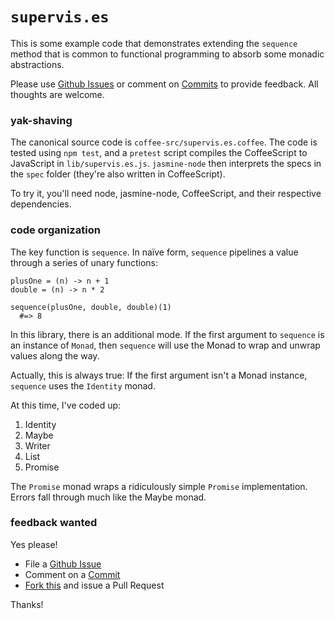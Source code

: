 # `supervis.es`

This is some example code that demonstrates extending the `sequence` method that is common to functional programming to absorb some monadic abstractions.

Please use [Github Issues](https://github.com/raganwald/supervis.es/issues) or comment on [Commits](https://github.com/raganwald/supervis.es/commits/master) to provide feedback. All thoughts are welcome.

### yak-shaving

The canonical source code is `coffee-src/supervis.es.coffee`. The code is tested using `npm test`, and a `pretest` script compiles the CoffeeScript to JavaScript in `lib/supervis.es.js`. `jasmine-node` then interprets the specs in the `spec` folder (they're also written in CoffeeScript).

To try it, you'll need node, jasmine-node, CoffeeScript, and their respective dependencies.

### code organization

The key function is `sequence`. In naïve form, `sequence` pipelines a value through a series of unary functions:

    plusOne = (n) -> n + 1
    double = (n) -> n * 2
    
    sequence(plusOne, double, double)(1)
      #=> 8

In this library, there is an additional mode. If the first argument to `sequence` is an instance of `Monad`, then `sequence` will use the Monad to wrap and unwrap values along the way.

Actually, this is always true: If the first argument isn't a Monad instance, `sequence` uses the `Identity` monad.

At this time, I've coded up:

1. Identity
2. Maybe
3. Writer
4. List
5. Promise

The `Promise` monad wraps a ridiculously simple `Promise` implementation. Errors fall through much like the Maybe monad.

### feedback wanted

Yes please!

* File a [Github Issue](https://github.com/raganwald/supervis.es/issues)
* Comment on a [Commit](https://github.com/raganwald/supervis.es/commits/master) 
* [Fork this](https://github.com/raganwald/supervis.es/fork_select) and issue a Pull Request

Thanks!
